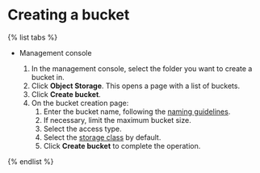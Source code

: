 # Creating a bucket

{% list tabs %}

- Management console
  
  1. In the management console, select the folder you want to create a bucket in.
  1. Click **Object Storage**.
  This opens a page with a list of buckets.
  1. Click **Create bucket**.
  1. On the bucket creation page:
      1. Enter the bucket name, following the [naming guidelines](../../concepts/bucket.md#naming).
      1. If necessary, limit the maximum bucket size.
      1. Select the access type.
      2. Select the [storage class](../../concepts/storage-class.md) by default.
      1. Click **Create bucket** to complete the operation.
  
{% endlist %}

